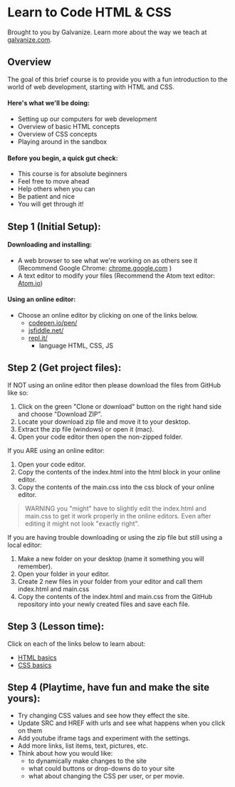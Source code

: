 # Learn to Code HTML & CSS
Brought to you by Galvanize. Learn more about the way we teach at [galvanize.com](galvanize.com).

## Overview
The goal of this brief course is to provide you with a fun introduction to the world of web development, starting with HTML and CSS.

#### Here's what we'll be doing:
* Setting up our computers for web development
* Overview of basic HTML concepts
* Overview of CSS concepts
* Playing around in the sandbox

#### Before you begin, a quick gut check:
* This course is for absolute beginners
* Feel free to move ahead
* Help others when you can
* Be patient and nice
* You will get through it!

## Step 1 (Initial Setup):

#### Downloading and installing:
* A web browser to see what we're working on as others see it (Recommend Google Chrome: [chrome.google.com](chrome.google.com) )
* A text editor to modify your files (Recommend the Atom text editor: [Atom.io](atom.io))  

#### Using an online editor:
* Choose an online editor by clicking on one of the links below.
  * [codepen.io/pen/](https://codepen.io/pen/)
  * [jsfiddle.net/](https://jsfiddle.net/)
  * [repl.it/](https://repl.it/)    
    * language HTML, CSS, JS

## Step 2 (Get project files):
If NOT using an online editor then please download the files from GitHub like so:
1. Click on the green "Clone or download" button on the right hand side and choose "Download ZIP".
2. Locate your download zip file and move it to your desktop.
3. Extract the zip file (windows) or open it (mac).
4. Open your code editor then open the non-zipped folder.

If you ARE using an online editor:
1. Open your code editor.
2. Copy the contents of the index.html into the html block in your online editor.
3. Copy the contents of the main.css into the css block of your online editor.
> WARNING you "might" have to slightly edit the index.html and main.css to get it work properly in the online editors.  Even after editing it might not look "exactly right".

If you are having trouble downloading or using the zip file but still using a local editor:
1. Make a new folder on your desktop (name it something you will remember).
2. Open your folder in your editor.
3. Create 2 new files in your folder from your editor and call them index.html and main.css
4. Copy the contents of the index.html and main.css from the GitHub repository into your newly created files and save each file.

## Step 3 (Lesson time):
Click on each of the links below to learn about:
* [HTML basics](html_basics.md)
* [CSS basics](css_basics.md)

## Step 4 (Playtime, have fun and make the site yours):
* Try changing CSS values and see how they effect the site.
* Update SRC and HREF with urls and see what happens when you click on them
* Add youtube iframe tags and experiment with the settings.
* Add more links,  list items, text, pictures, etc.
* Think about how you would like:
  * to dynamically make changes to the site
  * what could buttons or drop-downs do to your site
  * what about changing the CSS per user, or per movie.
